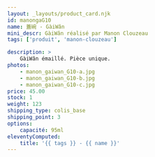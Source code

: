 ```yaml
---
layout: _layouts/product_card.njk
id: manongaG10
name: 蓋碗 - GàiWǎn
mini_descr: GàiWǎn réalisé par Manon Clouzeau
tags: ['produit', 'manon-clouzeau']

description: >
    GàiWǎn émaillé. Pièce unique.
photos:
    - manon_gaiwan_G10-a.jpg
    - manon_gaiwan_G10-b.jpg
    - manon_gaiwan_G10-c.jpg
price: 45.00
stock: 1
weight: 123
shipping_type: colis_base
shipping_point: 3
options:
    capacité: 95ml
eleventyComputed:
    title: '{{ tags }} - {{ name }}'
---
```

